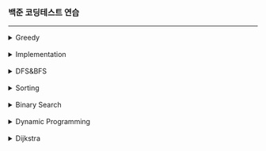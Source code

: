### 백준 코딩테스트 연습
---
<details markdown ="1">
<summary>Greedy</summary>
<br/>

<details markdown ="2">
<summary>09/24</summary>
<br/>
3135 라디오
https://www.acmicpc.net/problem/3135
<br/><br/>
9440 숫자 더하기
https://www.acmicpc.net/problem/9440
<br/><br/>
13305 주유소
https://www.acmicpc.net/problem/13305
</details>

<details markdown ="3">
<summary>09/27</summary>
<br/>
1436 영화감독 숌
https://www.acmicpc.net/problem/1436
<br/><br/>
1543 문서 검색
https://www.acmicpc.net/problem/1543
<br/><br/>
1789 수들의 합
https://www.acmicpc.net/problem/1789
<br/><br/>
4796 캠핑
https://www.acmicpc.net/problem/4796
<br/><br/>
13417 카드 문자열
https://www.acmicpc.net/problem/13417
</details>

<details markdown ="4">
<summary>09/28</summary>
<br/>
14469 소가 길을 건너간 이유 3
https://www.acmicpc.net/problem/14469
<br/><br/>
16435 스네이크버드
https://www.acmicpc.net/problem/16435
<br/><br/>
9009 피보나치
https://www.acmicpc.net/problem/9009
</details>

<details markdown ="5">
<summary>09/29</summary>
<br/>
15903 카드 합체 놀이
https://www.acmicpc.net/problem/15903
<br/><br/>
2847 게임을 만든 동준이
https://www.acmicpc.net/problem/2847
<br/><br/>
1080 행렬
https://www.acmicpc.net/problem/1080
</details>

<details markdown ="5">
<summary>09/30</summary>
<br/>
1417 국회의원 선거
https://www.acmicpc.net/problem/1417
<br/><br/>
11508 2+1 세일
https://www.acmicpc.net/problem/11508
<br/><br/>
14241 슬라임 합치기
https://www.acmicpc.net/problem/14241
<br/><br/>
15904 UCPC는 무엇의 약자일까?
https://www.acmicpc.net/problem/15904
<br/><br/>
16953 A → B
https://www.acmicpc.net/problem/1695
</details>

<details markdown ="6">
<summary>10/01</summary>
<br/>
1026 보물
https://www.acmicpc.net/problem/1026
<br/><br/>
1758 알바생 강호
https://www.acmicpc.net/problem/1758
<br/><br/>
9237 이장님 초대
https://www.acmicpc.net/problem/9237
<br/><br/>
20300 서강근육맨
https://www.acmicpc.net/problem/20300
</details>

<details markdown ="7">
<summary>10/02</summary>
<br>
15553 난로
https://www.acmicpc.net/problem/15553
</details>

<details markdown ="8">
<summary>10/03</summary>
<br>
1343 폴리오미노
https://www.acmicpc.net/problem/1343
<br><br>
14916 거스름돈
https://www.acmicpc.net/problem/14916
</details>
</details>


<br>
<details markdown ="9">
<summary>Implementation</summary>
<br/>

<details markdown ="10">
<summary>10/04</summary>
<br>
7568 덩치
https://www.acmicpc.net/problem/7568
<br><br>
10773 제로
https://www.acmicpc.net/problem/10773
<br><br>
1966 프린터 큐
https://www.acmicpc.net/problem/1966
<br><br>
11866 요세푸스 문제0
https://www.acmicpc.net/problem/11866
</details>

<details markdown ="11">
<summary>10/05</summary>
<br>
1032 명령 프롬프트
https://www.acmicpc.net/problem/1032
<br><br>
1476 날짜 계산
https://www.acmicpc.net/problem/1476
<br><br>
1783 병든 나이트
https://www.acmicpc.net/problem/1783
<br><br>
2960 아레토스테네스의 체
https://www.acmicpc.net/problem/2960
<br><br>
</details>

<details markdown ="12">
<summary>10/06</summary>
<br>
2108 통계학
https://www.acmicpc.net/problem/2108
<br><br>
1475 방 번호
https://www.acmicpc.net/problem/1475
<br><br>
11723 집합
https://www.acmicpc.net/problem/11723
<br><br>
1292 쉽게 푸는 문제
https://www.acmicpc.net/problem/1292
<br><br>
2563 색종이
https://www.acmicpc.net/problem/2563
<br><br>
</details>

<details markdown ="13">
<summary>10/07</summary>
<br>
1120 문자열
https://www.acmicpc.net/problem/1120
<br><br>
1748 수 이어 쓰기 1
https://www.acmicpc.net/problem/1748
<br><br>
</details>

<details markdown ="14">
<summary>10/08</summary>
<br>
2693 N번째 큰수
https://www.acmicpc.net/problem/2693
<br><br>
3085 사탕 게임
https://www.acmicpc.net/problem/3085
<br><br>
1337 올바른 배열
https://www.acmicpc.net/problem/1337
<br><br>
</details>

<details markdown ="15">
<summary>10/10</summary>
<br>
17413 단어 뒤집기 2
https://www.acmicpc.net/problem/17413
<br><br>
5567 결혼
https://www.acmicpc.net/problem/5567
<br><br>
</details>

<details markdown ="16">
<summary>10/11</summary>
<br>
5635 생일
https://www.acmicpc.net/problem/5635
<br><br>
2331 반복수열
https://www.acmicpc.net/problem/2331
<br><br>
</details>

<details markdown ="17">
<summary>10/12</summary>
<br>
1236 성지키기
https://www.acmicpc.net/problem/1236
<br><br>
11170 0의 개수
https://www.acmicpc.net/problem/11170
<br><br>
</details>
</details><br>


<details markdown ="18">
<summary>DFS&BFS</summary>
<br/>
<details markdown ="19">
<summary>10/14</summary>
<br>
16173 점프왕 쪨리(small)
https://www.acmicpc.net/problem/16173
<br><br>
18352 특정 거리의 도시 찾기
https://www.acmicpc.net/problem/16173
<br><br>
</details>

<details markdown ="20">
<summary>10/15</summary>
<br>
2606 바이러스
https://www.acmicpc.net/problem/2606
<br><br>
</details>

<details markdown ="20">
<summary>10/26</summary>
<br>
2644 촌수 계산
https://www.acmicpc.net/problem/2606
<br><br>
</details>

<details markdown ="20">
<summary>10/28</summary>
<br>
11724 연결 요소의 개수
https://www.acmicpc.net/problem/11724
<br><br>
3184 양
https://www.acmicpc.net/problem/3184
<br><br>
</details>

<details markdown ="20">
<summary>11/01</summary>
<br>
1260 DFS와 BFS
https://www.acmicpc.net/problem/1260
<br><br>
</details>

<details markdown ="20">
<summary>11/02</summary>
<br>
1012 유기농 배추
https://www.acmicpc.net/problem/1012
<br><br>
2667 단지번호붙이기
https://www.acmicpc.net/problem/2667
<br><br>
11123 양 한마리... 양 두마리...
https://www.acmicpc.net/problem/11123
<br><br>
21736 헌내기는 친구가 필요해
https://www.acmicpc.net/problem/21736
<br><br>
14716 현수막
https://www.acmicpc.net/problem/21736
<br><br>
</details>
</details>

<br/>
<details markdown ="1">
<summary>Sorting</summary>
<br/>


<details markdown ="20">
<summary>11/04</summary>
<br>
2750 수 정렬하기
https://www.acmicpc.net/problem/2750
<br><br>
2751 수 정렬하기 2
https://www.acmicpc.net/problem/2751
<br><br>
10989 수 정렬하기 3
https://www.acmicpc.net/problem/10989
<br><br>
2309 일곱 난쟁이
https://www.acmicpc.net/problem/2309
<br><br>
</details>

<details markdown ="20">
<summary>11/05</summary>
<br>
1263 시간관리
https://www.acmicpc.net/problem/1263
<br><br>
1427 소트인사이드
https://www.acmicpc.net/problem/1427
<br><br>
10867 중복 빼고 정렬하기
https://www.acmicpc.net/problem/10867
<br><br>
11651 좌표 정렬하기2
https://www.acmicpc.net/problem/11651
<br><br>
</details>

<details markdown ="20">
<summary>11/08</summary>
<br>
18870 좌표 압축
https://www.acmicpc.net/problem/18870
<br><br>
7571 점 모으기
https://www.acmicpc.net/problem/7571
<br><br>
11067 모노톤길
https://www.acmicpc.net/problem/11067
<br><br>
</details>

<details markdown ="20">
<summary>11/09</summary>
<br>
2212 센서
https://www.acmicpc.net/problem/2212
<br><br>
11652 카드
https://www.acmicpc.net/problem/11652
<br><br>
13164 행복 유치원
https://www.acmicpc.net/problem/13164
<br><br>
</details>
</details>
<br/>

<details markdown ="1">
<summary>Binary Search</summary>
<br/>
<details markdown ="20">
<summary>11/11</summary>
<br>
1920 수 찾기
https://www.acmicpc.net/problem/1920
<br><br>
2805 나무 자르기
https://www.acmicpc.net/problem/2805
<br><br>
1654 랜선 자르기
https://www.acmicpc.net/problem/1654
<br><br>
2110 공유기 설치
https://www.acmicpc.net/problem/2110
<br><br>
</details>

<details markdown ="20">
<summary>11/12</summary>
<br>
10815 숫자 카드
https://www.acmicpc.net/problem/10815
<br><br>
10816 숫자 카드 2
https://www.acmicpc.net/problem/10816
<br><br>
2512 예산
https://www.acmicpc.net/problem/2512
<br><br>
</details>

<details markdown ="20">
<summary>11/14</summary>
<br>
1072 게임
https://www.acmicpc.net/problem/1072
<br><br>
2776 암기왕
https://www.acmicpc.net/problem/2776
<br><br>
3079 입국심사
https://www.acmicpc.net/problem/3079
<br><br>
</details>

<details markdown ="20">
<summary>11/16</summary>
<br>
2022 사다리
https://www.acmicpc.net/problem/2022
<br><br>
3896 소수 사이 수열
https://www.acmicpc.net/problem/3896
<br><br>
</details>

<details markdown ="20">
<summary>11/17</summary>
<br>
16401 과자 나눠주기
https://www.acmicpc.net/problem/16401
<br><br>
13706 제곱근
https://www.acmicpc.net/problem/13706
<br><br>
14426 접두사 찾기
https://www.acmicpc.net/problem/14426
<br><br>
</details>

<details markdown ="20">
<summary>11/18</summary>
<br>
16401 과자 나눠주기
https://www.acmicpc.net/problem/16401
<br><br>
13706 제곱근
https://www.acmicpc.net/problem/13706
<br><br>
14426 접두사 찾기
https://www.acmicpc.net/problem/14426
<br><br>
</details>

</details>


<br/>
<details markdown ="1">
<summary>Dynamic Programming</summary>
<br/>
<details markdown ="20">
<summary>11/22</summary>
<br>
9095 1, 2, 3 더하기
https://www.acmicpc.net/problem/9095
<br><br>
1932 정수 삼각형
https://www.acmicpc.net/problem/1932
<br><br>
11727 2×n 타일링 2
https://www.acmicpc.net/problem/11727
<br><br>
1010 다리 놓기
https://www.acmicpc.net/problem/1010
<br><br>
</details>

<details markdown ="20">
<summary>11/23</summary>
<br>
9655 돌 게임
https://www.acmicpc.net/problem/9655
<br><br>
11052 카드 구매하기
https://www.acmicpc.net/problem/11052
<br><br>
11722 가장 긴 감소하는 부분 수열
https://www.acmicpc.net/problem/11722
<br><br>
</details>

<details markdown ="20">
<summary>11/24</summary>
<br>
9656 돌 게임 2
https://www.acmicpc.net/problem/9656
<br><br>
16194 카드 구매하기 2
https://www.acmicpc.net/problem/16194
<br><br>
14494 다이나믹이 뭐예요?
https://www.acmicpc.net/problem/14494
<br><br>
</details>

<details markdown ="20">
<summary>11/25</summary>
<br>
13699 점화식
https://www.acmicpc.net/problem/13699
<br><br>
</details>

<details markdown ="20">
<summary>11/26</summary>
<br>
2579 계단 오르기
https://www.acmicpc.net/problem/2579
<br><br>
4963 섬의 개수
https://www.acmicpc.net/problem/4963
<br><br>
14495 피보나치 비스무리한 수열 
https://www.acmicpc.net/problem/14495 
<br><br>
</details>


<details markdown ="20">
<summary>11/29</summary>
<br>
2407 조합
https://www.acmicpc.net/problem/2407
<br><br>
2670 연속부분최대곱 
https://www.acmicpc.net/problem/2670
<br><br>
10826 피보나치 수 4
https://www.acmicpc.net/problem/10826 
<br><br>
11060 점프 점프
https://www.acmicpc.net/problem/11060 
<br><br>
</details>



<details markdown ="20">
<summary>11/29</summary>
<br>
1912 연속합
https://www.acmicpc.net/problem/1912
<br><br>
2193 이친수 
https://www.acmicpc.net/problem/2193
<br><br>
</details>

</details>


<br/>
<details markdown ="1">
<summary>Dijkstra</summary>
<br/>
<details markdown ="20">
<summary>12/07</summary>
<br>
1446 지름길 
https://www.acmicpc.net/problem/1446
<br><br>
14496 그대, 그머가 되어
https://www.acmicpc.net/problem/14496
<br><br>
</details>

</details>